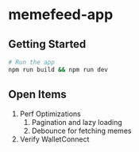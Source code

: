 # memefeed-app

## Getting Started

```bash
# Run the app
npm run build && npm run dev
```

## Open Items

1. Perf Optimizations
   1. Pagination and lazy loading
   2. Debounce for fetching memes
2. Verify WalletConnect
